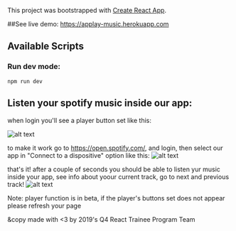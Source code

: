 This project was bootstrapped with [Create React App](https://github.com/facebook/create-react-app).

##See live demo:
https://applay-music.herokuapp.com

## Available Scripts

### Run dev mode: 
 `npm run dev`
 
 ## Listen your spotify music inside our app:
when login you'll see a player button set like this:

![alt text](https://i.imgur.com/Ay0t1UI.png "Player buttons")

to make it work go to https://open.spotify.com/, and login, then select our app in "Connect to a dispositive" option like this:
![alt text](https://i.imgur.com/nNp8BaO.png "connect player")

that's it! after a couple of seconds you should be able to listen yur music inside your app, see info about yoour current track, go to next and previous track!
![alt text](https://i.imgur.com/nqKs8u0.png "connect player")

Note: player function is in beta, if the player's buttons set does not appear please refresh your page

&copy made with <3 by 2019's Q4 React Trainee Program Team
